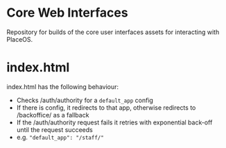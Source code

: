 # Core Web Interfaces

Repository for builds of the core user interfaces assets for interacting with PlaceOS.

# index.html
index.html has the following behaviour:
* Checks /auth/authority for a `default_app` config
* If there is config, it redirects to that app, otherwise redirects to /backoffice/ as a fallback
* If the /auth/authority request fails it retries with exponential back-off until the request succeeds
* e.g. `"default_app": "/staff/"`
